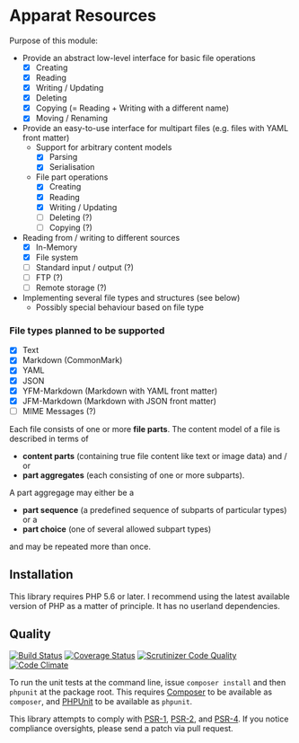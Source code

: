 # Apparat Resources

Purpose of this module:
* Provide an abstract low-level interface for basic file operations
	* [x] Creating
	* [x] Reading
	* [x] Writing / Updating
	* [x] Deleting
	* [x] Copying (= Reading + Writing with a different name)
	* [x] Moving / Renaming
* Provide an easy-to-use interface for multipart files (e.g. files with YAML front matter)
	* Support for arbitrary content models
		* [x] Parsing
		* [x] Serialisation
	* File part operations
		* [x] Creating
		* [x] Reading
		* [x] Writing / Updating
		* [ ] Deleting (?)
		* [ ] Copying (?)
* Reading from / writing to different sources
	* [x] In-Memory
	* [x] File system
	* [ ] Standard input / output (?)
	* [ ] FTP (?)
	* [ ] Remote storage (?)
* Implementing several file types and structures (see below)
	* Possibly special behaviour based on file type

### File types planned to be supported

* [x] Text
* [x] Markdown (CommonMark)
* [x] YAML
* [x] JSON
* [x] YFM-Markdown (Markdown with YAML front matter)
* [x] JFM-Markdown (Markdown with JSON front matter)
* [ ] MIME Messages (?)

Each file consists of one or more **file parts**. The content model of a file is described in terms of

* **content parts** (containing true file content like text or image data) and / or
* **part aggregates** (each consisting of one or more subparts).

A part aggregage may either be a

* **part sequence** (a predefined sequence of subparts of particular types) or a
* **part choice** (one of several allowed subpart types)

and may be repeated more than once.

## Installation

This library requires PHP 5.6 or later. I recommend using the latest available version of PHP as a matter of principle. It has no userland dependencies.

## Quality

[![Build Status](https://secure.travis-ci.org/apparat/resource.svg)](https://travis-ci.org/apparat/resource)
[![Coverage Status](https://coveralls.io/repos/apparat/resource/badge.svg?branch=master&service=github)](https://coveralls.io/github/apparat/resource?branch=master)
[![Scrutinizer Code Quality](https://scrutinizer-ci.com/g/apparat/resource/badges/quality-score.png?b=master)](https://scrutinizer-ci.com/g/apparat/resource/?branch=master)
[![Code Climate](https://codeclimate.com/github/apparat/resource/badges/gpa.svg)](https://codeclimate.com/github/apparat/resource)

To run the unit tests at the command line, issue `composer install` and then `phpunit` at the package root. This requires [Composer](http://getcomposer.org/) to be available as `composer`, and [PHPUnit](http://phpunit.de/manual/) to be available as `phpunit`.

This library attempts to comply with [PSR-1][], [PSR-2][], and [PSR-4][]. If you notice compliance oversights, please send a patch via pull request.

[PSR-1]: https://github.com/php-fig/fig-standards/blob/master/accepted/PSR-1-basic-coding-standard.md
[PSR-2]: https://github.com/php-fig/fig-standards/blob/master/accepted/PSR-2-coding-style-guide.md
[PSR-4]: https://github.com/php-fig/fig-standards/blob/master/accepted/PSR-4-autoloader.md
